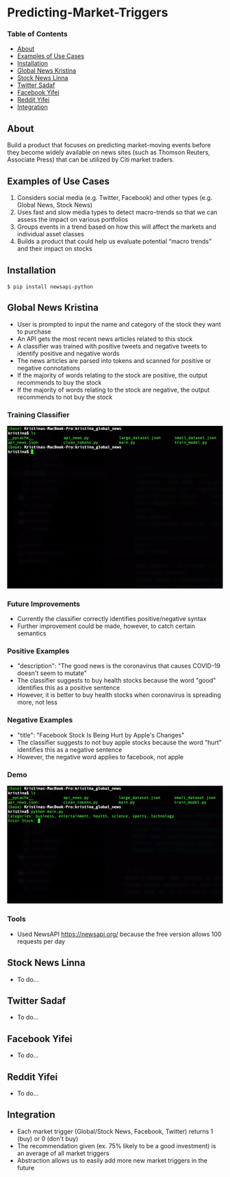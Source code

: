 # Predicting-Market-Triggers

### Table of Contents
- [About](#About)
- [Examples of Use Cases](#Examples-of-Use-Cases)
- [Installation](#Installation)
- [Global News Kristina](#Global-News-Kristina)
- [Stock News Linna](#Stock-News-Linna)
- [Twitter Sadaf](#Twitter-Sadaf)
- [Facebook Yifei](#Facebook-Yifei)
- [Reddit Yifei](#Reddit-Yifei)
- [Integration](#Integration)


## About
Build a product that focuses on predicting market-moving events before they become widely available on news sites (such as Thomson Reuters, Associate Press) that can be utilized by Citi market traders.

## Examples of Use Cases

1. Considers social media (e.g. Twitter, Facebook) and other types (e.g. Global News, Stock News)
2. Uses fast and slow media types to detect macro-trends so that we can assess the impact on various portfolios
3. Groups events in a trend based on how this will affect the markets and individual asset classes
4. Builds a product that could help us evaluate potential “macro trends” and their impact on stocks

## Installation

```shell script
$ pip install newsapi-python

```

## Global News Kristina
  - User is prompted to input the name and category of the stock they want to purchase
  - An API gets the most recent news articles related to this stock
  - A classifier was trained with positive tweets and negative tweets to identify positive and negative words
  - The news articles are parsed into tokens and scanned for positive or negative connotations
  - If the majority of words relating to the stock are positive, the output recommends to buy the stock
  - If the majority of words relating to the stock are negative, the output recommends to not buy the stock

### Training Classifier
  ![](kristina_global_news/demos/train_classifier_demo.gif)

### Future Improvements
  - Currently the classifier correctly identifies positive/negative syntax
  - Further improvement could be made, however, to catch certain semantics

### Positive Examples
  - "description": "The good news is the coronavirus that causes COVID-19 doesn't seem to mutate"
  - The classifier suggests to buy health stocks because the word "good" identifies this as a positive sentence
  - However, it is better to buy health stocks when coronavirus is spreading more, not less

### Negative Examples
  - "title": "Facebook Stock Is Being Hurt by Apple's Changes"
  - The classifier suggests to not buy apple stocks because the word "hurt" identifies this as a negative sentence
  - However, the negative word applies to facebook, not apple

### Demo
  ![](kristina_global_news/demos/global_news_demo.gif)

### Tools
  - Used NewsAPI https://newsapi.org/ because the free version allows 100 requests per day

## Stock News Linna
  - To do...

## Twitter Sadaf
  - To do...

## Facebook Yifei
  - To do...

## Reddit Yifei
  - To do...

## Integration
  - Each market trigger (Global/Stock News, Facebook, Twitter) returns 1 (buy) or 0 (don't buy)
  - The recommendation given (ex. 75% likely to be a good investment) is an average of all market triggers
  - Abstraction allows us to easily add more new market triggers in the future
